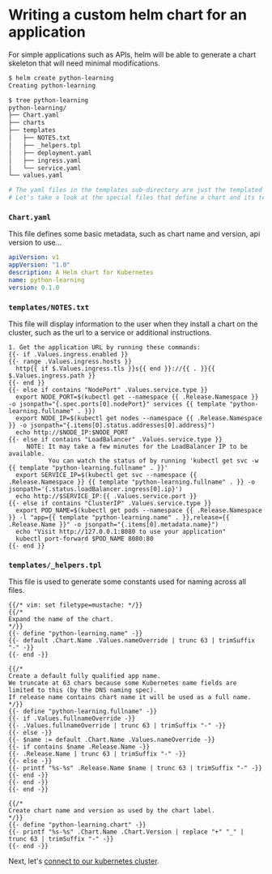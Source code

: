 # Writing a custom helm chart for an application

For simple applications such as APIs, helm will be able to generate a chart skeleton that will need minimal modifications.

```bash
$ helm create python-learning
Creating python-learning

$ tree python-learning
python-learning/
├── Chart.yaml
├── charts
├── templates
│   ├── NOTES.txt
│   ├── _helpers.tpl
│   ├── deployment.yaml
│   ├── ingress.yaml
│   └── service.yaml
└── values.yaml

# The yaml files in the templates sub-directory are just the templated description of resources that we previously deployed with plain yaml files.
# Let's take a look at the special files that define a chart and its templating.
```


### `Chart.yaml`

This file defines some basic metadata, such as chart name and version, api version to use...

```yaml
apiVersion: v1
appVersion: "1.0"
description: A Helm chart for Kubernetes
name: python-learning
version: 0.1.0
```

### `templates/NOTES.txt`

This file will display information to the user when they install a chart on the cluster, such as the url to a service or additional instructions.

```golang
1. Get the application URL by running these commands:
{{- if .Values.ingress.enabled }}
{{- range .Values.ingress.hosts }}
  http{{ if $.Values.ingress.tls }}s{{ end }}://{{ . }}{{ $.Values.ingress.path }}
{{- end }}
{{- else if contains "NodePort" .Values.service.type }}
  export NODE_PORT=$(kubectl get --namespace {{ .Release.Namespace }} -o jsonpath="{.spec.ports[0].nodePort}" services {{ template "python-learning.fullname" . }})
  export NODE_IP=$(kubectl get nodes --namespace {{ .Release.Namespace }} -o jsonpath="{.items[0].status.addresses[0].address}")
  echo http://$NODE_IP:$NODE_PORT
{{- else if contains "LoadBalancer" .Values.service.type }}
     NOTE: It may take a few minutes for the LoadBalancer IP to be available.
           You can watch the status of by running 'kubectl get svc -w {{ template "python-learning.fullname" . }}'
  export SERVICE_IP=$(kubectl get svc --namespace {{ .Release.Namespace }} {{ template "python-learning.fullname" . }} -o jsonpath='{.status.loadBalancer.ingress[0].ip}')
  echo http://$SERVICE_IP:{{ .Values.service.port }}
{{- else if contains "ClusterIP" .Values.service.type }}
  export POD_NAME=$(kubectl get pods --namespace {{ .Release.Namespace }} -l "app={{ template "python-learning.name" . }},release={{ .Release.Name }}" -o jsonpath="{.items[0].metadata.name}")
  echo "Visit http://127.0.0.1:8080 to use your application"
  kubectl port-forward $POD_NAME 8080:80
{{- end }}
```

### `templates/_helpers.tpl`

This file is used to generate some constants used for naming across all files.

```golang
{{/* vim: set filetype=mustache: */}}
{{/*
Expand the name of the chart.
*/}}
{{- define "python-learning.name" -}}
{{- default .Chart.Name .Values.nameOverride | trunc 63 | trimSuffix "-" -}}
{{- end -}}

{{/*
Create a default fully qualified app name.
We truncate at 63 chars because some Kubernetes name fields are limited to this (by the DNS naming spec).
If release name contains chart name it will be used as a full name.
*/}}
{{- define "python-learning.fullname" -}}
{{- if .Values.fullnameOverride -}}
{{- .Values.fullnameOverride | trunc 63 | trimSuffix "-" -}}
{{- else -}}
{{- $name := default .Chart.Name .Values.nameOverride -}}
{{- if contains $name .Release.Name -}}
{{- .Release.Name | trunc 63 | trimSuffix "-" -}}
{{- else -}}
{{- printf "%s-%s" .Release.Name $name | trunc 63 | trimSuffix "-" -}}
{{- end -}}
{{- end -}}
{{- end -}}

{{/*
Create chart name and version as used by the chart label.
*/}}
{{- define "python-learning.chart" -}}
{{- printf "%s-%s" .Chart.Name .Chart.Version | replace "+" "_" | trunc 63 | trimSuffix "-" -}}
{{- end -}}
```


Next, let's [connect to our kubernetes cluster](08-access-cluster.md).
